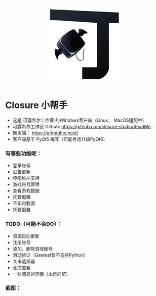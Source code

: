 <div align="center">
<img alt="Closure" src="./resources/img/icon.png" width="256" height="256">
</div>

# Closure 小帮手

- 这是 可露希尔工作室 的Windows客户端（Linux， MacOS适配中）
- 可露希尔工作室 Github: https://github.com/closure-studio/ReadMe
- 网页端： https://arknights.host/
- 客户端基于 PyQt5 编写（可能考虑升级PyQt6）

### 有哪些功能呢：
- 登录账号
- 公告更新
- 停服维护支持
- 游戏账号管理
- 查看游戏数据
- 托管配置
- 不实时截图
- 托管配置

### TODO（可能不会DO）：
- 资源自动更新
- 注册账号
- 添加、删除游戏账号
- 滑动验证（Geetest暂不支持Python）
- 关卡选择器
- 仓库查看
- 一些漂亮的界面（永远的坑）

### 截图：

